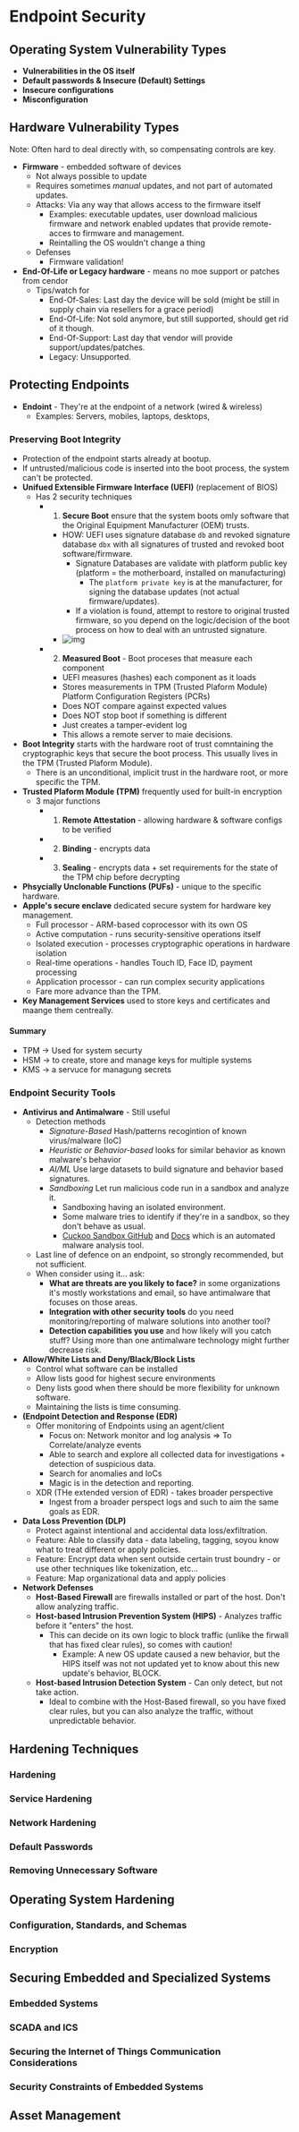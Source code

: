 # Endpoint Security

## Operating System Vulnerability Types

* **Vulnerabilities in the OS itself**
* **Default passwords & Insecure (Default) Settings**
* **Insecure configurations**
* **Misconfiguration**

## Hardware Vulnerability Types
Note: Often hard to deal directly with, so compensating controls are key.

* **Firmware** - embedded software of devices
  * Not always possible to update
  * Requires sometimes *manual* updates, and not part of automated updates.
  * Attacks: Via any way that allows access to the firmware itself
    * Examples: executable updates, user download malicious firmware and network enabled updates that provide remote-acces to firmware and management.
    * Reintalling the OS wouldn't change a thing
  * Defenses
    * Firmware validation!
* **End-Of-Life or Legacy hardware** - means no moe support or patches from cendor
  * Tips/watch for
    * End-Of-Sales: Last day the device will be sold (might be still in supply chain via resellers for a grace period)
    * End-Of-Life: Not sold anymore, but still supported, should get rid of it though.
    * End-Of-Support: Last day that vendor will provide support/updates/patches.
    * Legacy: Unsupported.

## Protecting Endpoints

* **Endoint** - They're at the endpoint of a network (wired & wireless)
  * Examples: Servers, mobiles, laptops, desktops,

### Preserving Boot Integrity

* Protection of the endpoint starts already at bootup.
* If untrusted/malicious code is inserted into the boot process, the system can't be protected.
* **Unifued Extensible Firmware Interface (UEFI)** (replacement of BIOS)
  * Has 2 security techniques
    * 1. **Secure Boot** ensure that the system boots omly software that the Original Equipment Manufacturer (OEM) trusts.
      * HOW: UEFI uses signature database `db` and revoked signature database `dbx` with all signatures of trusted and revoked boot software/firmware.
        * Signature Databases are validate with platform public key (platform = the motherboard, installed on manufacturing)
          * The `platform private key` is at the manufacturer, for signing the database updates (not actual firmware/updates).
        * If a violation is found, attempt to restore to original trusted firmware, so you depend on the logic/decision of the boot process on how to deal with an untrusted signature.
      * ![img](../assets/endpoint_security_uefi_secure_boot_process.jpg)
    * 2. **Measured Boot** - Boot proceses that measure each component
      * UEFI measures (hashes) each component as it loads
      * Stores measurements in TPM (Trusted Plaform Module) Platform Configuration Registers (PCRs)
      * Does NOT compare against expected values
      * Does NOT stop boot if something is different
      * Just creates a tamper-evident log
      * This allows a remote server to maie decisions.
* **Boot Integrity** starts with the hardware root of trust comntaining the cryptographic keys that secure the boot process. This usually lives in the TPM (Trusted Plaform Module).
  * There is an unconditional, implicit trust in the hardware root, or more specific the TPM.
* **Trusted Plaform Module (TPM)** frequently used for built-in encryption
  * 3 major functions
    * 1. **Remote Attestation** - allowing hardware & software configs to be verified
    * 2. **Binding** - encrypts data
    * 3. **Sealing** - encrypts data + set requirements for the state of the TPM chip before decrypting
* **Phsycially Unclonable Functions (PUFs)** - unique to the specific hardware.
* **Apple's secure enclave** dedicated secure system for hardware key management.
  * Full processor - ARM-based coprocessor with its own OS
  * Active computation - runs security-sensitive operations itself
  * Isolated execution - processes cryptographic operations in hardware isolation
  * Real-time operations - handles Touch ID, Face ID, payment processing
  * Application processor - can run complex security applications
  * Fare more advance than the TPM.
* **Key Management Services** used to store keys and certificates and maange them centreally.

#### Summary
* TPM -> Used for system securty
* HSM -> to create, store and manage keys for multiple systems
* KMS -> a servuce for managung secrets

### Endpoint Security Tools

* **Antivirus and Antimalware** - Still useful
  * Detection methods
    * *Signature-Based* Hash/patterns recogintion of known virus/malware (IoC)
    * *Heuristic or Behavior-based* looks for similar behavior as known malware's behavior
    * *AI/ML* Use large datasets to build signature and behavior based signatures.
    * *Sandboxing* Let run malicious code run in a sandbox and analyze it.
      * Sandboxing having an isolated environment.
      * Some malware tries to identify if they're in a sandbox, so they don't behave as usual.
      * [Cuckoo Sandbox GitHub](https://github.com/cuckoosandbox) and [Docs](https://cuckoo.readthedocs.io/en/latest/introduction/what/) which is an automated malware analysis tool.
  * Last line of defence on an endpoint, so strongly recommended, but not sufficient.
  * When consider using it... ask:
    * **What are threats are you likely to face?** in some organizations it's mostly workstations and email, so have antimalware that focuses on those areas.
    * **Integration with other security tools** do you need monitoring/reporting of malware solutions into another tool?
    * **Detection capabilities you use** and how likely will you catch stuff? Using more than one antimalware technology might further decrease risk.
* **Allow/White Lists and Deny/Black/Block Lists**
  * Control what software can be installed
  * Allow lists good for highest secure environments
  * Deny lists good when there should be more flexibility for unknown software.
  * Maintaining the lists is time consuming.
* **(Endpoint Detection and Response (EDR)**
  * Offer monitoring of Endpoints using an agent/client
    * Focus on: Network monitor and log analysis => To Correlate/analyze events
    * Able to search and explore all collected data for investigations + detection of suspicious data.
    * Search for anomalies and IoCs
    * Magic is in the detection and reporting.
  * XDR (THe extended version of EDR) - takes broader perspective
    * Ingest from a broader perspect logs and such to aim the same goals as EDR.
* **Data Loss Prevention (DLP)**
  * Protect against intentional and accidental data loss/exfiltration.
  * Feature: Able to classify data - data labeling, tagging, soyou know what to treat different or apply policies.
  * Feature: Encrypt data when sent outside certain trust boundry - or use other techniques like tokenization, etc...
  * Feature: Map organizational data and apply policies
* **Network Defenses**
  * **Host-Based Firewall** are firewalls installed or part of the host. Don't allow analyzing traffic.
  * **Host-based Intrusion Prevention System (HIPS)** - Analyzes traffic before it "enters" the host.
    * This can decide on its own logic to block traffic (unlike the firwall that has fixed clear rules), so comes with caution!
      * Example: A new OS update caused a new behavior, but the HIPS itself was not not updated yet to know about this new update's behavior, BLOCK.
  * **Host-based Intrusion Detection System** - Can only detect, but not take action.
    * Ideal to combine with the Host-Based firewall, so you have fixed clear rules, but you can also analyze the traffic, without unpredictable behavior.


## Hardening Techniques
### Hardening
### Service Hardening
### Network Hardening
### Default Passwords
### Removing Unnecessary Software

## Operating System Hardening
### Configuration, Standards, and Schemas
### Encryption

## Securing Embedded and Specialized Systems
### Embedded Systems
### SCADA and ICS
### Securing the Internet of Things Communication Considerations
### Security Constraints of Embedded Systems

## Asset Management
